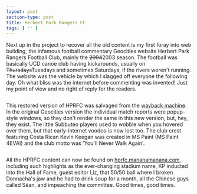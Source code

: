 ```yaml
---
layout: post
section-type: post
title: Herbert Park Rangers FC
tags: [ '' ]
---
```


Next up in the project to recover all the old content is my first foray into web building, the infamous football commentary Geocities website Herbert Park Rangers Football Club, mainly the ~~2004~~2003 season. The football was basically UCD canoe club having kickarounds, usually on  ~~Thursdays~~Tuesdays and sometimes Saturdays, if the rivers weren't running. The website was the vehicle by which I slagged off everyone the following day. Oh what bliss was the internet before commenting was invented! Just my point of view and no right of reply for the readers.

<img src="{{site.baseurl}}/img/HPRFC_logo.gif" alt="">

This restored version of HPRFC was salvaged from the [wayback machine](https://archive.org). In the original Geocities version the individual match reports were popup-style windows, so they don't render the same in this new version, but, hey, they exist. The little Subbuteo players used to wobble when you hovered over them, but that early-internet voodoo is now lost too. The club crest featuring Costa Rican Kevin Keegan was created in MS Paint (MS Paint 4EVA!) and the club motto was 'You'll Never Walk Again'.

<img src="{{site.baseurl}}/img/subbuteo.png" alt="">

All the HPRFC content can now be found on [hprfc.mananamanana.com](https://hprfc.mananamanana.com), including such highlights as the ever-changing stadium name, KP inducted into the Hall of Fame, guest editor Liz, that 50/50 ball where I broken Donnacha's jaw and he had to drink soup for a month, all the Chinese guys called Séan, and impeaching the committee. Good times, good times.
